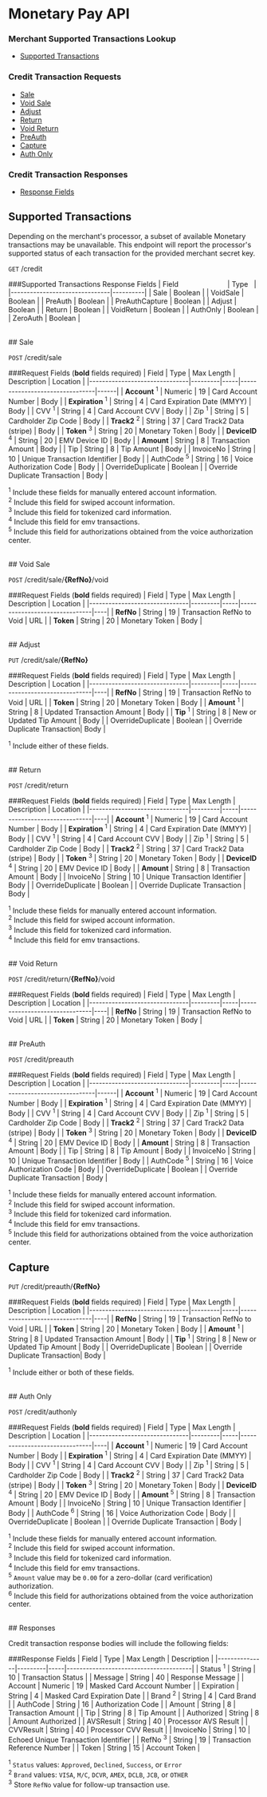 # Monetary Pay API

### Merchant Supported Transactions Lookup
* [Supported Transactions](#supported-transactions)

### Credit Transaction Requests
* [Sale](#sale)
* [Void Sale](#void-sale)
* [Adjust](#adjust)
* [Return](#return)
* [Void Return](#void-return)
* [PreAuth](#preauth)
* [Capture](#capture)
* [Auth Only](#auth-only)

### Credit Transaction Responses
* [Response Fields](#response-fields)

## Supported Transactions
Depending on the merchant's processor, a subset of available Monetary transactions may be unavailable. This endpoint will report the processor's supported status of each transaction for the provided merchant secret key.

`GET` /credit

###Supported Transactions Response Fields
| Field                         | Type     |
|-------------------------------|----------|
| Sale                          | Boolean  |
| VoidSale                      | Boolean  |
| PreAuth                       | Boolean  |
| PreAuthCapture                | Boolean  |
| Adjust                        | Boolean  |
| Return                        | Boolean  |
| VoidReturn                    | Boolean  |
| AuthOnly                      | Boolean  |
| ZeroAuth                      | Boolean  |

<br />
## Sale

`POST` /credit/sale

###Request Fields (**bold** fields required)
| Field                         | Type    | Max Length  | Description                   | Location |
|-------------------------------|---------|-----|--------------------------------|------|
| **Account** <sup>1</sup>      | Numeric | 19  | Card Account Number            | Body |
| **Expiration** <sup>1</sup>   | String  | 4   | Card Expiration Date (MMYY)    | Body |
| CVV <sup>1</sup>              | String  | 4   | Card Account CVV               | Body |
| Zip <sup>1</sup>              | String  | 5   | Cardholder Zip Code            | Body |
| **Track2** <sup>2</sup>       | String  | 37  | Card Track2 Data (stripe)      | Body |
| **Token** <sup>3</sup>        | String  | 20  | Monetary Token                 | Body |
| **DeviceID** <sup>4</sup>     | String  | 20  | EMV Device ID                  | Body |
| **Amount**                    | String  | 8   | Transaction Amount             | Body |
| Tip                           | String  | 8   | Tip Amount                     | Body |
| InvoiceNo                     | String  | 10  | Unique Transaction Identifier  | Body |
| AuthCode  <sup>5</sup>        | String  | 16  | Voice Authorization Code       | Body |
| OverrideDuplicate             | Boolean |     | Override Duplicate Transaction | Body |

<sup>1</sup> Include these fields for manually entered account information.<br />
<sup>2</sup> Include this field for swiped account information.<br />
<sup>3</sup> Include this field for tokenized card information.<br />
<sup>4</sup> Include this field for emv transactions.<br />
<sup>5</sup> Include this field for authorizations obtained from the voice authorization center.

<br />
## Void Sale

`POST` /credit/sale/**{RefNo}**/void

###Request Fields (**bold** fields required)
| Field                         | Type    | Max Length  | Description                   | Location |
|-------------------------------|---------|-----|-------------------------------|----|
| **RefNo**                     | String  | 19  | Transaction RefNo to Void     | URL |
| **Token**                     | String  | 20  | Monetary Token                | Body |

<br />
## Adjust

`PUT` /credit/sale/**{RefNo}**

###Request Fields (**bold** fields required)
| Field                         | Type    | Max Length  | Description                   | Location |
|-------------------------------|---------|-----|-------------------------------|----|
| **RefNo**                     | String  | 19  | Transaction RefNo to Void     | URL  |
| **Token**                     | String  | 20  | Monetary Token                | Body |
| **Amount** <sup>1</sup>       | String  | 8   | Updated Transaction Amount    | Body |
| **Tip** <sup>1</sup>          | String  | 8   | New or Updated Tip Amount     | Body |
| OverrideDuplicate             | Boolean |     | Override Duplicate Transaction| Body |

<sup>1</sup> Include either of these fields.

<br />
## Return

`POST` /credit/return

###Request Fields (**bold** fields required)
| Field                         | Type    | Max Length  | Description                   | Location |
|-------------------------------|---------|-----|-------------------------------|----|
| **Account** <sup>1</sup>      | Numeric | 19  | Card Account Number           | Body |
| **Expiration** <sup>1</sup>   | String  | 4   | Card Expiration Date (MMYY)   | Body |
| CVV <sup>1</sup>              | String  | 4   | Card Account CVV              | Body |
| Zip <sup>1</sup>              | String  | 5   | Cardholder Zip Code           | Body |
| **Track2** <sup>2</sup>       | String  | 37  | Card Track2 Data (stripe)     | Body |
| **Token** <sup>3</sup>        | String  | 20  | Monetary Token                | Body |
| **DeviceID** <sup>4</sup>     | String  | 20  | EMV Device ID                 | Body |
| **Amount**                    | String  | 8   | Transaction Amount            | Body |
| InvoiceNo                     | String  | 10  | Unique Transaction Identifier | Body |
| OverrideDuplicate             | Boolean |     | Override Duplicate Transaction | Body |

<sup>1</sup> Include these fields for manually entered account information.<br />
<sup>2</sup> Include this field for swiped account information.<br />
<sup>3</sup> Include this field for tokenized card information.<br />
<sup>4</sup> Include this field for emv transactions.

<br />
## Void Return

`POST` /credit/return/**{RefNo}**/void

###Request Fields (**bold** fields required)
| Field                         | Type    | Max Length  | Description                   | Location |
|-------------------------------|---------|-----|-------------------------------|----|
| **RefNo**                     | String  | 19  | Transaction RefNo to Void     | URL  |
| **Token**                     | String  | 20  | Monetary Token                | Body |

<br />
## PreAuth

`POST` /credit/preauth

###Request Fields (**bold** fields required)
| Field                         | Type    | Max Length  | Description                   | Location |
|-------------------------------|---------|-----|--------------------------------|------|
| **Account** <sup>1</sup>      | Numeric | 19  | Card Account Number            | Body |
| **Expiration** <sup>1</sup>   | String  | 4   | Card Expiration Date (MMYY)    | Body |
| CVV <sup>1</sup>              | String  | 4   | Card Account CVV               | Body |
| Zip <sup>1</sup>              | String  | 5   | Cardholder Zip Code            | Body |
| **Track2** <sup>2</sup>       | String  | 37  | Card Track2 Data (stripe)      | Body |
| **Token** <sup>3</sup>        | String  | 20  | Monetary Token                 | Body |
| **DeviceID** <sup>4</sup>     | String  | 20  | EMV Device ID                  | Body |
| **Amount**                    | String  | 8   | Transaction Amount             | Body |
| Tip                           | String  | 8   | Tip Amount                     | Body |
| InvoiceNo                     | String  | 10  | Unique Transaction Identifier  | Body |
| AuthCode  <sup>5</sup>        | String  | 16  | Voice Authorization Code       | Body |
| OverrideDuplicate             | Boolean |     | Override Duplicate Transaction | Body |

<sup>1</sup> Include these fields for manually entered account information.<br />
<sup>2</sup> Include this field for swiped account information.<br />
<sup>3</sup> Include this field for tokenized card information.<br />
<sup>4</sup> Include this field for emv transactions.<br />
<sup>5</sup> Include this field for authorizations obtained from the voice authorization center.
<br />
## Capture

`PUT` /credit/preauth/**{RefNo}**

###Request Fields (**bold** fields required)
| Field                         | Type    | Max Length  | Description                   | Location |
|-------------------------------|---------|-----|-------------------------------|----|
| **RefNo**                     | String  | 19  | Transaction RefNo to Void     | URL  |
| **Token**                     | String  | 20  | Monetary Token                | Body |
| **Amount** <sup>1</sup>       | String  | 8   | Updated Transaction Amount    | Body |
| **Tip** <sup>1</sup>          | String  | 8   | New or Updated Tip Amount     | Body |
| OverrideDuplicate             | Boolean |     | Override Duplicate Transaction| Body |

<sup>1</sup> Include either or both of these fields.

<br />
## Auth Only

`POST` /credit/authonly

###Request Fields (**bold** fields required)
| Field                         | Type    | Max Length  | Description                   | Location |
|-------------------------------|---------|-----|-------------------------------|----|
| **Account** <sup>1</sup>      | Numeric | 19  | Card Account Number           | Body |
| **Expiration** <sup>1</sup>   | String  | 4   | Card Expiration Date (MMYY)   | Body |
| CVV <sup>1</sup>              | String  | 4   | Card Account CVV              | Body |
| Zip <sup>1</sup>              | String  | 5   | Cardholder Zip Code           | Body |
| **Track2** <sup>2</sup>       | String  | 37  | Card Track2 Data (stripe)     | Body |
| **Token** <sup>3</sup>        | String  | 20  | Monetary Token                | Body |
| **DeviceID** <sup>4</sup>     | String  | 20  | EMV Device ID                 | Body |
| **Amount** <sup>5</sup>       | String  | 8   | Transaction Amount            | Body |
| InvoiceNo                     | String  | 10  | Unique Transaction Identifier | Body |
| AuthCode  <sup>6</sup>        | String  | 16  | Voice Authorization Code      | Body |
| OverrideDuplicate             | Boolean |     | Override Duplicate Transaction | Body |

<sup>1</sup> Include these fields for manually entered account information.<br />
<sup>2</sup> Include this field for swiped account information.<br />
<sup>3</sup> Include this field for tokenized card information.<br />
<sup>4</sup> Include this field for emv transactions.<br />
<sup>5</sup> `Amount` value may be `0.00` for a zero-dollar (card verification) authorization.<br />
<sup>6</sup> Include this field for authorizations obtained from the voice authorization center.

<br />
## Responses

Credit transaction response bodies will include the following fields:

###Response Fields
| Field         | Type    | Max Length  | Description                   |
|---------------|---------|-----|---------------------------------------|
| Status <sup>1</sup>        | String  | 10  | Transaction Status       |
| Message       | String  | 40  | Response Message                      |
| Account       | Numeric | 19  | Masked Card Account Number            |
| Expiration    | String  | 4   | Masked Card Expiration Date           |
| Brand <sup>2</sup>         | String  | 4   | Card Brand               |
| AuthCode      | String  | 16  | Authorization Code                    |
| Amount        | String  | 8   | Transaction Amount                    |
| Tip           | String  | 8   | Tip Amount                            |
| Authorized    | String  | 8   | Amount Authorized                     |
| AVSResult     | String  | 40  | Processor AVS Result                  |
| CVVResult     | String  | 40  | Processor CVV Result                  |
| InvoiceNo     | String  | 10  | Echoed Unique Transaction Identifier  |
| RefNo <sup>3</sup>        | String  | 19  | Transaction Reference Number          |
| Token         | String  | 15 | Account Token                          |

<sup>1</sup> `Status` values: `Approved`, `Declined`, `Success`, or `Error`<br />
<sup>2</sup> `Brand` values: `VISA`, `M/C`, `DCVR`, `AMEX`, `DCLB`, `JCB`, or `OTHER`<br />
<sup>3</sup> Store `RefNo` value for follow-up transaction use.
